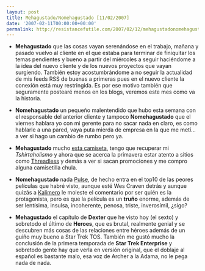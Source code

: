 ```yaml
---
layout: post
title: Mehagustado/Nomehagustado [11/02/2007]
date: '2007-02-11T00:00:00+00:00'
permalink: http://resistancefutile.com/2007/02/12/mehagustadonomehagustado-11022007/
---
```

- <span style="font-weight:bold;">Mehagustado</span> que las cosas vayan serenándose en el trabajo, mañana y pasado vuelvo al cliente en el que estaba para terminar de finiquitar los temas pendientes y bueno a partir del miércoles a seguir haciéndome a la idea del nuevo cliente y de los nuevos proyectos que vayan surgiendo. También estoy acostumbrándome a no seguir la actualidad de mis feeds RSS de buenas a primeras pues en el nuevo cliente la conexión está muy restringida. Es por ese motivo también que seguramente postearé menos en los blogs, veremos este mes como va la historia.

- <span style="font-weight:bold;">Nomehagustado</span> un pequeño malentendido que hubo esta semana con el responsable del anterior cliente y tampoco <span style="font-weight:bold;">Nomehagustado</span> que el viernes hablara yo con mi gerente para no sacar nada en claro, es como hablarle a una pared, vaya puta mierda de empresa en la que me metí... a ver si hago un cambio de rumbo pero ya.

- <span style="font-weight:bold;">Mehagustado</span> mucho <a href="http://uneasysilence.com/archive/2007/02/9574/">esta camiseta</a>, tengo que recuperar mi <span style="font-style:italic;">Tshirtaholismo</span> y ahora que se acerca la primavera estar atento a sitios como <a href="http://threadless.com">Threadless</a> y demás a ver si sacan promociones y me compro alguna camisetilla chula.

- <span style="font-weight:bold;">Nomehagustado</span> nada <a href="http://www.imdb.com/title/tt0454919/">Pulse</a>, de hecho entra en el top10 de las peores películas que habré visto, aunque esté Wes Craven detrás y aunque quizás a <a href="http://kalimerozone.blogspot.com">Kalimero</a> le moleste el comentario por ser quién es la protagonista, pero es que la película es un <span style="font-weight:bold;">truño</span> enorme, además de ser lentísima, insulsa, incoherente, penosa, triste, inverosímil, ¿sigo?

- <span style="font-weight:bold;">Mehagustado</span> el capítulo de <span style="font-weight:bold;">Dexter</span> que he visto hoy (el sexto) y sobretodo el último de <span style="font-weight:bold;">Heroes</span>, que es brutal, realmente genial y se descubren más cosas de las relaciones entre héroes además de un guiño muy bueno a Star Trek TOS. También me gustó mucho la conclusión de la primera temporada de <span style="font-weight:bold;">Star Trek Enterprise</span> y sobretodo gente hay que verla en versión original, que el doblaje al español es bastante malo, esa voz de Archer a la Adama, no le pega nada de nada.
